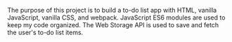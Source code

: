 The purpose of this project is to build a to-do list app with HTML, vanilla JavaScript, vanilla CSS, and webpack. JavaScript ES6 modules are used to keep my code organized. The Web Storage API is used to save and fetch the user's to-do list items.

